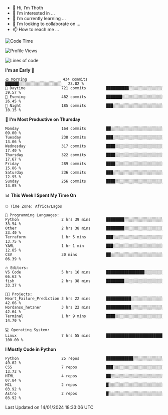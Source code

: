 <!---
thoth2357/thoth2357 is a ✨ special ✨ repository because its `README.md` (this file) appears on your GitHub profile.
You can click the Preview link to take a look at your changes.
--->

- 👋 Hi, I’m Thoth
- 👀 I’m interested in ...
- 🌱 I’m currently learning ...
- 💞️ I’m looking to collaborate on ...
- 📫 How to reach me ...




<!--START_SECTION:waka-->
![Code Time](http://img.shields.io/badge/Code%20Time-2%2C648%20hrs%2040%20mins-blue)

![Profile Views](http://img.shields.io/badge/Profile%20Views-0-blue)

![Lines of code](https://img.shields.io/badge/From%20Hello%20World%20I%27ve%20Written-30.2%20million%20lines%20of%20code-blue)

**I'm an Early 🐤** 

```text
🌞 Morning                434 commits         ██████░░░░░░░░░░░░░░░░░░░   23.82 % 
🌆 Daytime                721 commits         ██████████░░░░░░░░░░░░░░░   39.57 % 
🌃 Evening                482 commits         ███████░░░░░░░░░░░░░░░░░░   26.45 % 
🌙 Night                  185 commits         ███░░░░░░░░░░░░░░░░░░░░░░   10.15 % 
```
📅 **I'm Most Productive on Thursday** 

```text
Monday                   164 commits         ██░░░░░░░░░░░░░░░░░░░░░░░   09.00 % 
Tuesday                  238 commits         ███░░░░░░░░░░░░░░░░░░░░░░   13.06 % 
Wednesday                317 commits         ████░░░░░░░░░░░░░░░░░░░░░   17.40 % 
Thursday                 322 commits         ████░░░░░░░░░░░░░░░░░░░░░   17.67 % 
Friday                   289 commits         ████░░░░░░░░░░░░░░░░░░░░░   15.86 % 
Saturday                 236 commits         ███░░░░░░░░░░░░░░░░░░░░░░   12.95 % 
Sunday                   256 commits         ████░░░░░░░░░░░░░░░░░░░░░   14.05 % 
```


📊 **This Week I Spent My Time On** 

```text
🕑︎ Time Zone: Africa/Lagos

💬 Programming Languages: 
Python                   2 hrs 39 mins       ████████░░░░░░░░░░░░░░░░░   33.54 % 
Other                    2 hrs 38 mins       ████████░░░░░░░░░░░░░░░░░   33.40 % 
Terraform                1 hr 5 mins         ███░░░░░░░░░░░░░░░░░░░░░░   13.75 % 
YAML                     1 hr 1 min          ███░░░░░░░░░░░░░░░░░░░░░░   12.85 % 
CSV                      30 mins             ██░░░░░░░░░░░░░░░░░░░░░░░   06.39 % 

🔥 Editors: 
VS Code                  5 hrs 16 mins       █████████████████░░░░░░░░   66.63 % 
fish                     2 hrs 38 mins       ████████░░░░░░░░░░░░░░░░░   33.37 % 

🐱‍💻 Projects: 
Heart_Failure_Prediction 3 hrs 22 mins       ███████████░░░░░░░░░░░░░░   42.66 % 
Hordanso_hetzner         3 hrs 22 mins       ███████████░░░░░░░░░░░░░░   42.64 % 
Terminal                 1 hr 9 mins         ████░░░░░░░░░░░░░░░░░░░░░   14.70 % 

💻 Operating System: 
Linux                    7 hrs 55 mins       █████████████████████████   100.00 % 
```

**I Mostly Code in Python** 

```text
Python                   25 repos            ████████████░░░░░░░░░░░░░   49.02 % 
CSS                      7 repos             ███░░░░░░░░░░░░░░░░░░░░░░   13.73 % 
HTML                     4 repos             ██░░░░░░░░░░░░░░░░░░░░░░░   07.84 % 
HCL                      2 repos             █░░░░░░░░░░░░░░░░░░░░░░░░   03.92 % 
Astro                    2 repos             █░░░░░░░░░░░░░░░░░░░░░░░░   03.92 % 
```




 Last Updated on 14/01/2024 18:33:06 UTC
<!--END_SECTION:waka-->
<!--![](http://github-profile-summary-cards.vercel.app/api/cards/profile-details?username=thoth2357&theme=2077)

![](http://github-profile-summary-cards.vercel.app/api/cards/stats?username=thoth2357&theme=2077)![](http://github-profile-summary-cards.vercel.app/api/cards/productive-time?username=thoth2357&theme=2077&utcOffset=8) -->
